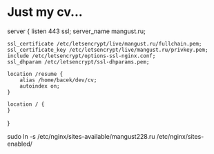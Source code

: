 
# Just my cv... 


server {
    listen 443 ssl;
    server_name mangust.ru;

    ssl_certificate /etc/letsencrypt/live/mangust.ru/fullchain.pem;
    ssl_certificate_key /etc/letsencrypt/live/mangust.ru/privkey.pem;
    include /etc/letsencrypt/options-ssl-nginx.conf;
    ssl_dhparam /etc/letsencrypt/ssl-dhparams.pem;

    location /resume {
        alias /home/bacek/dev/cv;
        autoindex on;
    }

    location / {
    }
}

sudo ln -s /etc/nginx/sites-available/mangust228.ru /etc/nginx/sites-enabled/